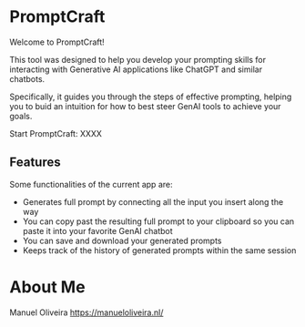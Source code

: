 # PromptCraft

Welcome to PromptCraft!

This tool was designed to help you develop your prompting skills for interacting with Generative AI applications like ChatGPT and similar chatbots.

Specifically, it guides you through the steps of effective prompting, helping you to buid an intuition for how to best steer GenAI tools to achieve your goals.

Start PromptCraft: XXXX

## Features

Some functionalities of the current app are:

- Generates full prompt by connecting all the input you insert along the way
- You can copy past the resulting full prompt to your clipboard so you can paste it into your favorite GenAI chatbot
- You can save and download your generated prompts 
- Keeps track of the history of generated prompts within the same session


# About Me

Manuel Oliveira
https://manueloliveira.nl/
